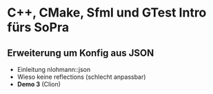 # C++, CMake, Sfml und GTest Intro fürs SoPra
 
## Erweiterung um Konfig aus JSON
 * Einleitung nlohmann::json
 * Wieso keine reflections (schlecht anpassbar)
 * **Demo 3** (Clion)
